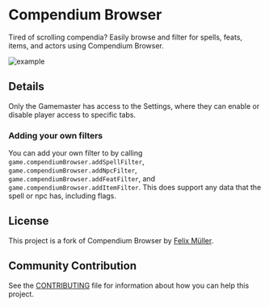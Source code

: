 # Compendium Browser

Tired of scrolling compendia? Easily browse and filter for spells, feats, items, and actors using Compendium Browser.

![example](preview.jpg)

## Details

Only the Gamemaster has access to the Settings, where they can enable or disable player access to specific tabs.

### Adding your own filters
You can add your own filter to by calling `game.compendiumBrowser.addSpellFilter`, `game.compendiumBrowser.addNpcFilter`, `game.compendiumBrowser.addFeatFilter`, and `game.compendiumBrowser.addItemFilter`. This does support any data that the spell or npc has, including flags.

## License

This project is a fork of Compendium Browser by [Felix Müller](https://github.com/syl3r86).

## Community Contribution

See the [CONTRIBUTING](/CONTRIBUTING.md) file for information about how you can help this project.
